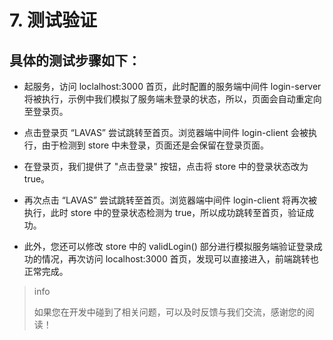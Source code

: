 # 7. 测试验证

## 具体的测试步骤如下：

- 起服务，访问 loclalhost:3000 首页，此时配置的服务端中间件 login-server 将被执行，示例中我们模拟了服务端未登录的状态，所以，页面会自动重定向至登录页。

- 点击登录页 “LAVAS” 尝试跳转至首页。浏览器端中间件 login-client 会被执行，由于检测到 store 中未登录，页面还是会保留在登录页面。

- 在登录页，我们提供了 "点击登录" 按钮，点击将 store 中的登录状态改为 true。

- 再次点击 “LAVAS” 尝试跳转至首页。浏览器端中间件 login-client 将再次被执行，此时 store 中的登录状态检测为 true，所以成功跳转至首页，验证成功。

- 此外，您还可以修改 store 中的 validLogin() 部分进行模拟服务端验证登录成功的情况，再次访问 localhost:3000 首页，发现可以直接进入，前端跳转也正常完成。


> info
>
> 如果您在开发中碰到了相关问题，可以及时反馈与我们交流，感谢您的阅读！